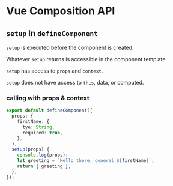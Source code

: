 # Vue Composition API

## `setup` In `defineComponent`

`setup` is executed before the component is created.

Whatever `setup` returns is accessible in the component template.

`setup` has access to `props` and `context`.

`setup` does not have access to `this`, data, or computed.

### calling with props & context

```ts
export default defineComponent({
  props: {
    firstName: {
      tye: String,
      required: true,
    },
  },
  setup(props) {
    console.log(props);
    let greeting = `Hello there, general ${firstName}`;
    return { greeting };
  },
});
```
